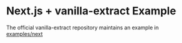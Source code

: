 # Next.js + vanilla-extract Example

The official vanilla-extract repository maintains an example in [examples/next](https://github.com/vanilla-extract-css/vanilla-extract/tree/master/examples/next)
